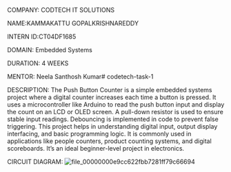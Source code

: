 COMPANY: CODTECH IT SOLUTIONS

NAME:KAMMAKATTU GOPALKRISHNAREDDY

INTERN ID:CT04DF1685

DOMAIN: Embedded Systems

DURATION: 4 WEEKS

MENTOR: Neela Santhosh Kumar# codetech-task-1

DESCRIPTION:
The Push Button Counter is a simple embedded systems project where a digital counter increases each time a button is pressed. It uses a microcontroller like Arduino to read the push button input and display the count on an LCD or OLED screen. A pull-down resistor is used to ensure stable input readings. Debouncing is implemented in code to prevent false triggering. This project helps in understanding digital input, output display interfacing, and basic programming logic. It is commonly used in applications like people counters, product counting systems, and digital scoreboards. It’s an ideal beginner-level project in electronics.

CIRCUIT DIAGRAM:
![file_00000000e9cc622fbb7281ff79c66694](https://github.com/user-attachments/assets/006ea90e-17ca-4084-ab90-83c0447223cd)



